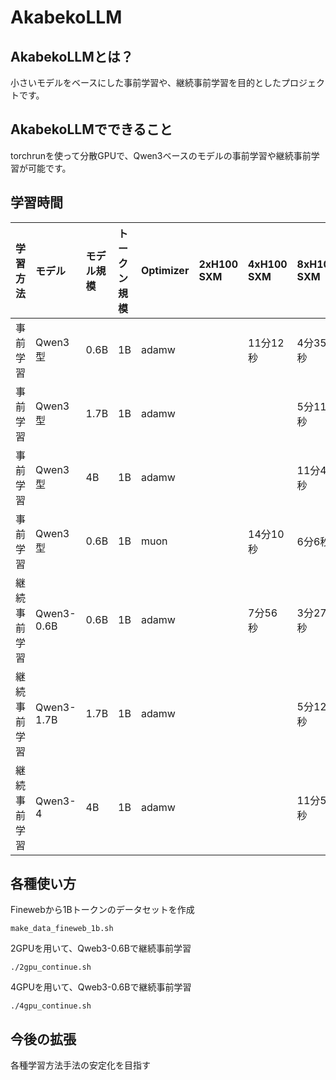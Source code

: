 # AkabekoLLM

## AkabekoLLMとは？

小さいモデルをベースにした事前学習や、継続事前学習を目的としたプロジェクトです。　

## AkabekoLLMでできること

torchrunを使って分散GPUで、Qwen3ベースのモデルの事前学習や継続事前学習が可能です。

## 学習時間

|学習方法|モデル|モデル規模|トークン規模|Optimizer|2xH100 SXM|4xH100 SXM|8xH100 SXM|バッチサイズ|
|:--|:--|:--|:--|:--|:--|:--|:--|:--|
|事前学習|Qwen3型|0.6B|1B|adamw||11分12秒|4分35秒|16|
|事前学習|Qwen3型|1.7B|1B|adamw|||5分11秒|16|
|事前学習|Qwen3型|4B|1B|adamw|||11分48秒|8|
|事前学習|Qwen3型|0.6B|1B|muon||14分10秒|6分6秒|16|
|継続事前学習|Qwen3-0.6B|0.6B|1B|adamw||7分56秒|3分27秒|16|
|継続事前学習|Qwen3-1.7B|1.7B|1B|adamw|||5分12秒|16|
|継続事前学習|Qwen3-4|4B|1B|adamw|||11分51秒|8|

## 各種使い方

Finewebから1Bトークンのデータセットを作成

```
make_data_fineweb_1b.sh
```

2GPUを用いて、Qweb3-0.6Bで継続事前学習

```
./2gpu_continue.sh
```

4GPUを用いて、Qweb3-0.6Bで継続事前学習

```
./4gpu_continue.sh
```

## 今後の拡張

各種学習方法手法の安定化を目指す
